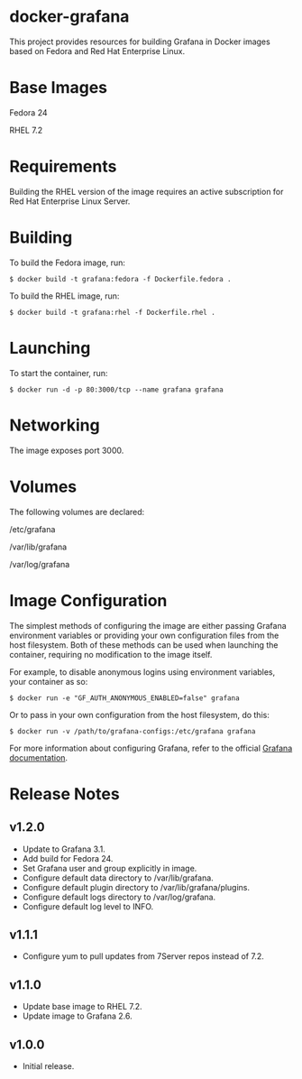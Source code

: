 # docker-grafana

This project provides resources for building Grafana in Docker images based on
Fedora and Red Hat Enterprise Linux.

# Base Images

Fedora 24

RHEL 7.2

# Requirements

Building the RHEL version of the image requires an active subscription for Red
Hat Enterprise Linux Server.

# Building

To build the Fedora image, run:

```.shell
$ docker build -t grafana:fedora -f Dockerfile.fedora .
```

To build the RHEL image, run:

```.shell
$ docker build -t grafana:rhel -f Dockerfile.rhel .
```

# Launching

To start the container, run:

```.shell
$ docker run -d -p 80:3000/tcp --name grafana grafana
```

# Networking

The image exposes port 3000.

# Volumes

The following volumes are declared:

  /etc/grafana

  /var/lib/grafana

  /var/log/grafana

# Image Configuration

The simplest methods of configuring the image are either passing Grafana
environment variables or providing your own configuration files from the host
filesystem. Both of these methods can be used when launching the container,
requiring no modification to the image itself.

For example, to disable anonymous logins using environment variables, your
container as so:

```.shell
$ docker run -e "GF_AUTH_ANONYMOUS_ENABLED=false" grafana
```

Or to pass in your own configuration from the host filesystem, do this:

```.shell
$ docker run -v /path/to/grafana-configs:/etc/grafana grafana
```

For more information about configuring Grafana, refer to the official
[Grafana documentation](http://docs.grafana.org/installation/configuration/).

# Release Notes

## v1.2.0

- Update to Grafana 3.1.
- Add build for Fedora 24.
- Set Grafana user and group explicitly in image.
- Configure default data directory to /var/lib/grafana.
- Configure default plugin directory to /var/lib/grafana/plugins.
- Configure default logs directory to /var/log/grafana.
- Configure default log level to INFO.

## v1.1.1

- Configure yum to pull updates from 7Server repos instead of 7.2.

## v1.1.0

- Update base image to RHEL 7.2.
- Update image to Grafana 2.6.

## v1.0.0

- Initial release.
